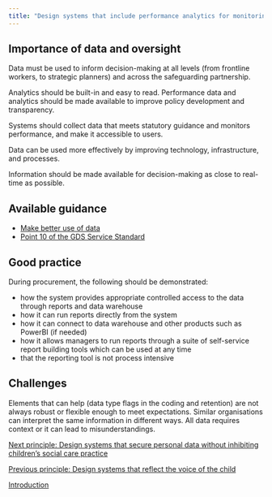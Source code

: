 ```yaml
---
title: "Design systems that include performance analytics for monitoring"
---
```


## Importance of data and oversight

Data must be used to inform decision-making at all levels (from frontline workers, to strategic planners) and across the safeguarding partnership.

Analytics should be built-in and easy to read. Performance data and analytics should be made available to improve policy development and transparency.

Systems should collect data that meets statutory guidance and monitors performance, and make it accessible to users.

Data can be used more effectively by improving technology, infrastructure, and processes.

Information should be made available for decision-making as close to real-time as possible. 

## Available guidance

* [Make better use of data](https://www.gov.uk/guidance/make-better-use-of-data)
* [Point 10 of the GDS Service Standard](https://www.gov.uk/service-manual/service-standard/point-10-define-success-publish-performance-data)

## Good practice

During procurement, the following should be demonstrated:

* how the system provides appropriate controlled access to the data through reports and data warehouse
* how it can run reports directly from the system
* how it can connect to data warehouse and other products such as PowerBI (if needed)
* how it allows managers to run reports through a suite of self-service report building tools which can be used at any time
* that the reporting tool is not process intensive

## Challenges 

Elements that can help (data type flags in the coding and retention) are not always robust or flexible enough to meet expectations. Similar organisations can interpret the same information in different ways. All data requires context or it can lead to misunderstandings.

[Next principle: Design systems that secure personal data without inhibiting children’s social care practice](/principle-7)

[Previous principle: Design systems that reflect the voice of the child](/principle-5)

[Introduction](/index) 
